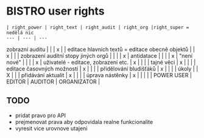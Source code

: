 # BISTRO user rights

    | right_power | right_text | right_audit | right_org |right_super = nedělá nic
    --- | --- | ---
zobrazní auditu                                 | | | x | |
editace hlavních textů = editace obecně objektů | | x | | |
zobrazení auditní stopy jiných orgů             | | | | x |
antidatace                                      | | | | x |
"není nové"                                     | | | | x |
uživatelé - editace, zobrazení etc.             | x | | | |
tajné věci                                      | x | | | |
editace časovných možností                      | x | | | |
přidělování bludišťáků                          | x | | | |
úkoly                                           | | X | | |
přidávání aktualit                              | x | | | |
úprava nástěnky                                 | x | | | |
    | POWER USER | EDITOR | AUDITOR | ORGANIZATOR |

## TODO
- pridat pravo pro API  
- prejmenovat prava aby odpovidala realne funkcionalite
- vyresit vice urovnove utajeni
